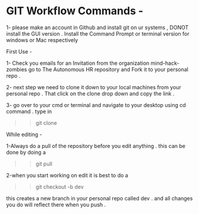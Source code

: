 # GIT Workflow Commands -

1- please make an account in Github and install git on ur systems , DONOT install the GUI version  . Install the Command Prompt or terminal version for windows or Mac respectively

First Use -
 
 1- Check you emails for an Invitation from the organization mind-hack-zombies go to The Autonomous HR repository and Fork it to your personal repo .
 
 2- next step we need to clone it down to your local machines from your personal repo . That click on the clone drop down and copy the link .
 
 3- go over to your cmd or terminal and navigate to your desktop using cd command . type in 
 >>git clone <paste url copied WITHOUT angle brackets>
  

While editing -

1-Always do a pull of the repository before you edit anything . this can be done by doing a
>>git pull

2-when you start working on edit it is best to do a
>>git checkout -b dev

this creates a new branch in your personal repo called dev . and all changes you do will reflect there when you push .




